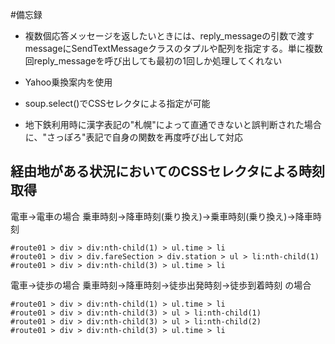 #備忘録

- 複数個応答メッセージを返したいときには、reply_messageの引数で渡すmessageにSendTextMessageクラスのタプルや配列を指定する。単に複数回reply_messageを呼び出しても最初の1回しか処理してくれない

- Yahoo乗換案内を使用

- soup.select()でCSSセレクタによる指定が可能

- 地下鉄利用時に漢字表記の"札幌"によって直通できないと誤判断された場合に、"さっぽろ"表記で自身の関数を再度呼び出して対応


## 経由地がある状況においてのCSSセレクタによる時刻取得
電車->電車の場合
乗車時刻->降車時刻(乗り換え)->乗車時刻(乗り換え)->降車時刻
```
#route01 > div > div:nth-child(1) > ul.time > li
#route01 > div > div.fareSection > div.station > ul > li:nth-child(1)
#route01 > div > div:nth-child(3) > ul.time > li
```
電車->徒歩の場合
乗車時刻->降車時刻->徒歩出発時刻->徒歩到着時刻 の場合
```
#route01 > div > div:nth-child(1) > ul.time > li
#route01 > div > div:nth-child(3) > ul > li:nth-child(1)
#route01 > div > div:nth-child(3) > ul > li:nth-child(2)
#route01 > div > div:nth-child(3) > ul.time > li
```
